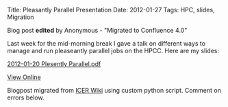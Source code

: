 Title: Pleasantly Parallel Presentation
Date: 2012-01-27
Tags: HPC, slides, Migration

Blog post **edited** by Anonymous \- "Migrated to Confluence 4.0"

Last week for the mid-morning break I gave a talk on different ways to manage
and run pleaseantly parallel jobs on the HPCC. Here are my slides:

[2012-01-20 Plesently Parallel.pdf](./images/2012-01-20_Plesently_Parallel.pdf)

[View
Online](https://wiki.hpcc.msu.edu/display/~colbrydi@msu.edu/2012/01/26/Pleasantly+Parallel+Presentation)

Blogpost migrated from [ICER Wiki](https://wiki.hpcc.msu.edu/display/~colbrydi@msu.edu/2012/01/26/Pleasantly+Parallel+Presentation) using custom python script. Comment on errors below.
